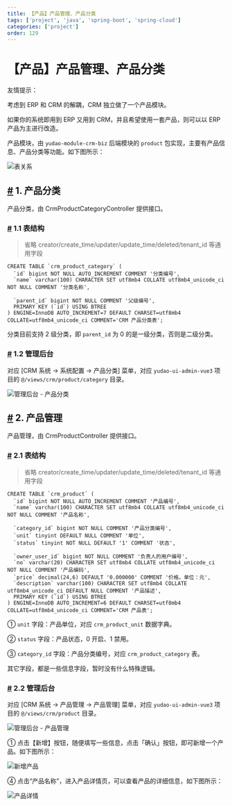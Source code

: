 ```yaml
---
title: 【产品】产品管理、产品分类
tags: ['project', 'java', 'spring-boot', 'spring-cloud']
categories: ['project']
order: 129
---
```

# 【产品】产品管理、产品分类

友情提示：

 考虑到 ERP 和 CRM 的解耦，CRM 独立做了一个产品模块。

 如果你的系统即用到 ERP 又用到 CRM，并且希望使用一套产品，则可以以 ERP 产品为主进行改造。

 产品模块，由 `yudao-module-crm-biz` 后端模块的 `product` 包实现，主要有产品信息、产品分类等功能。如下图所示：

 ![表关系](https://cloud.iocoder.cn/img/CRM%E6%89%8B%E5%86%8C/%E4%BA%A7%E5%93%81/%E8%A1%A8%E5%85%B3%E7%B3%BB.png)

 ## [#](#_1-产品分类) 1. 产品分类

 产品分类，由 CrmProductCategoryController 提供接口。

 ### [#](#_1-1-表结构) 1.1 表结构

 
> 省略 creator/create\_time/updater/update\_time/deleted/tenant\_id 等通用字段

 
```
CREATE TABLE `crm_product_category` (
  `id` bigint NOT NULL AUTO_INCREMENT COMMENT '分类编号',
  `name` varchar(100) CHARACTER SET utf8mb4 COLLATE utf8mb4_unicode_ci NOT NULL COMMENT '分类名称',
  
  `parent_id` bigint NOT NULL COMMENT '父级编号',
  PRIMARY KEY (`id`) USING BTREE
) ENGINE=InnoDB AUTO_INCREMENT=7 DEFAULT CHARSET=utf8mb4 COLLATE=utf8mb4_unicode_ci COMMENT='CRM 产品分类表';

```
分类目前支持 2 级分类，即 `parent_id` 为 0 的是一级分类，否则是二级分类。

 ### [#](#_1-2-管理后台) 1.2 管理后台

 对应 [CRM 系统 -> 系统配置 -> 产品分类] 菜单，对应 `yudao-ui-admin-vue3` 项目的 `@/views/crm/product/category` 目录。

 ![管理后台 - 产品分类](https://cloud.iocoder.cn/img/CRM%E6%89%8B%E5%86%8C/%E4%BA%A7%E5%93%81/%E4%BA%A7%E5%93%81%E5%88%86%E7%B1%BB.png)

 ## [#](#_2-产品管理) 2. 产品管理

 产品管理，由 CrmProductController 提供接口。

 ### [#](#_2-1-表结构) 2.1 表结构

 
> 省略 creator/create\_time/updater/update\_time/deleted/tenant\_id 等通用字段

 
```
CREATE TABLE `crm_product` (
  `id` bigint NOT NULL AUTO_INCREMENT COMMENT '产品编号',
  `name` varchar(100) CHARACTER SET utf8mb4 COLLATE utf8mb4_unicode_ci NOT NULL COMMENT '产品名称',
  
  `category_id` bigint NOT NULL COMMENT '产品分类编号',
  `unit` tinyint DEFAULT NULL COMMENT '单位',
  `status` tinyint NOT NULL DEFAULT '1' COMMENT '状态',

  `owner_user_id` bigint NOT NULL COMMENT '负责人的用户编号',  
  `no` varchar(20) CHARACTER SET utf8mb4 COLLATE utf8mb4_unicode_ci NOT NULL COMMENT '产品编码',
  `price` decimal(24,6) DEFAULT '0.000000' COMMENT '价格，单位：元',
  `description` varchar(100) CHARACTER SET utf8mb4 COLLATE utf8mb4_unicode_ci DEFAULT NULL COMMENT '产品描述',
  PRIMARY KEY (`id`) USING BTREE
) ENGINE=InnoDB AUTO_INCREMENT=6 DEFAULT CHARSET=utf8mb4 COLLATE=utf8mb4_unicode_ci COMMENT='CRM 产品表';

```
① `unit` 字段：产品单位，对应 `crm_product_unit` 数据字典。

 ② `status` 字段：产品状态，0 开启、1 禁用。

 ③ `category_id` 字段：产品分类编号，对应 `crm_product_category` 表。

 其它字段，都是一些信息字段，暂时没有什么特殊逻辑。

 ### [#](#_2-2-管理后台) 2.2 管理后台

 对应 [CRM 系统 -> 产品管理 -> 产品管理] 菜单，对应 `yudao-ui-admin-vue3` 项目的 `@/views/crm/product` 目录。

 ![管理后台 - 产品管理](https://cloud.iocoder.cn/img/CRM%E6%89%8B%E5%86%8C/%E4%BA%A7%E5%93%81/%E4%BA%A7%E5%93%81%E7%AE%A1%E7%90%86.png)

 ① 点击【新增】按钮，随便填写一些信息，点击「确认」按钮，即可新增一个产品。如下图所示：

 ![新增产品](https://cloud.iocoder.cn/img/CRM%E6%89%8B%E5%86%8C/%E4%BA%A7%E5%93%81/%E4%BA%A7%E5%93%81%E6%96%B0%E5%A2%9E.png)

 ④ 点击“产品名称”，进入产品详情页，可以查看产品的详细信息，如下图所示：

 ![产品详情](https://cloud.iocoder.cn/img/CRM%E6%89%8B%E5%86%8C/%E4%BA%A7%E5%93%81/%E4%BA%A7%E5%93%81%E8%AF%A6%E6%83%85.png)

